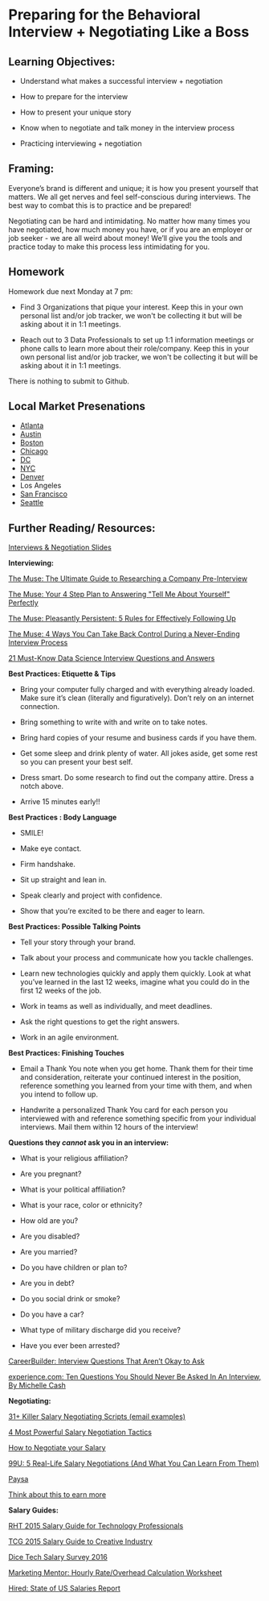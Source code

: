 # Preparing for the Behavioral Interview + Negotiating Like a Boss 

## Learning Objectives:

* Understand what makes a successful interview + negotiation

* How to prepare for the interview

* How to present your unique story

* Know when to negotiate and talk money in the interview process

* Practicing interviewing + negotiation


## Framing: 

Everyone’s brand is different and unique; it is how you present yourself that matters. We all get nerves and feel self-conscious during interviews. The best way to combat this is to practice and be prepared!

Negotiating can be hard and intimidating. No matter how many times you have negotiated, how much money you have, or if you are an employer or job seeker - we are all weird about money! We’ll give you the tools and practice today to make this process less intimidating for you.

## Homework 
Homework due next Monday at 7 pm:

- Find 3 Organizations that pique your interest. Keep this in your own personal list and/or job tracker, we won't be collecting it but will be asking about it in 1:1 meetings.

- Reach out to 3 Data Professionals to set up 1:1 information meetings or phone calls to learn more about their role/company. Keep this in your own personal list and/or job tracker, we won't be collecting it but will be asking about it in 1:1 meetings.

There is nothing to submit to Github. 

## Local Market Presenations

- [Atlanta](https://docs.google.com/presentation/d/1YZaVnyRbaL9ab1R3Rn84h_i4sjMSBRMAZZaKjq4UKwE/edit?usp=sharing)
- [Austin](https://drive.google.com/file/d/1DSteJDS_NKWRq3SrhnZLsavd2YsrwXM7/view?usp=sharing)
- [Boston](https://www.dropbox.com/s/5msw5b75o5rb3l1/G.%20Interview%20Prep_BOS.pdf?dl=0)
- [Chicago](https://www.dropbox.com/s/5msw5b75o5rb3l1/G.%20Interview%20Prep_BOS.pdf?dl=0)
- [DC](https://drive.google.com/open?id=1A0IX6oBIPwYzcdPyn1_0uQBjKRv91Tm7)
- [NYC](https://drive.google.com/file/d/1Imqc1I7NZeafuqCiyVR0TsPZGNsD9EK9/view?usp=sharing)
- [Denver](https://drive.google.com/open?id=1hcK8o_W0WWi-Lni_n9zYeJcNTWLZYR7p1uqP1deNXiA)
- Los Angeles
- [San Francisco](https://drive.google.com/file/d/1iwZ4_v-rOG1teWxiU6qCHKgCitrXM8e2/view?usp=sharing)
- [Seattle](https://docs.google.com/presentation/d/1svHYNGUI_T43WCIZ1hyBM8kPFfn3L4-gDLdewcQQVyc/edit?usp=sharing)

## Further Reading/ Resources:

[Interviews & Negotiation Slides](https://drive.google.com/open?id=0B2111_pgbRHrRHhOM3ZoTjJXUGc)

**Interviewing:**

[The Muse: The Ultimate Guide to Researching a Company Pre-Interview](https://www.themuse.com/advice/the-ultimate-guide-to-researching-a-company-preinterview)

[The Muse: Your 4 Step Plan to Answering "Tell Me About Yourself" Perfectly](https://www.themuse.com/advice/your-4step-plan-to-answering-tell-me-about-yourself-perfectly?utm_source=Sailthru&utm_medium=email&utm_campaign=Your%204-Step%20Plan%20to%20Answering%20%E2%80%9CTell%20Me%20About%20Yourself%E2%80%9D%20Perfectly&utm_term=Daily%20Email%20List)

[The Muse: Pleasantly Persistent: 5 Rules for Effectively Following Up](https://www.themuse.com/advice/pleasantly-persistent-5-rules-for-effectively-following-up)

[The Muse: 4 Ways You Can Take Back Control During a Never-Ending Interview Process](https://www.themuse.com/advice/4-ways-you-can-take-back-control-during-a-neverending-interview-process?utm_source=Sailthru&utm_medium=email&utm_campaign=%2A%20New%20BOTW%20Template%209/13/15&utm_term=Sunday%20-%20Best%20of%20The%20Web)

[21 Must-Know Data Science Interview Questions and Answers](https://www.kdnuggets.com/2016/02/21-data-science-interview-questions-answers.html)

**Best Practices: Etiquette & Tips**

* Bring your computer fully charged and with everything already loaded. Make sure it’s clean (literally and figuratively).  Don’t rely on an internet connection.

* Bring something to write with and write on to take notes.

* Bring hard copies of your resume and business cards if you have them.

* Get some sleep and drink plenty of water. All jokes aside, get some rest so you can present your best self.

* Dress smart. Do some research to find out the company attire. Dress a notch above.

* Arrive 15 minutes early!!

**Best Practices : Body Language**

* SMILE!

* Make eye contact.

* Firm handshake.

* Sit up straight and lean in.

* Speak clearly and project with confidence.

* Show that you’re excited to be there and eager to learn.

**Best Practices: Possible Talking Points**

* Tell your story through your brand.

* Talk about your process and communicate how you tackle challenges.

* Learn new technologies quickly and apply them quickly. Look at what you’ve learned in the last 12 weeks, imagine what you could do in the first 12 weeks of the job.

* Work in teams as well as individually, and meet deadlines.

* Ask the right questions to get the right answers.

* Work in an agile environment.

**Best Practices: Finishing Touches**

* Email a Thank You note when you get home. Thank them for their time and consideration, reiterate your continued interest in the position, reference something you learned from your time with them, and when you intend to follow up.

* Handwrite a personalized Thank You card for each person you interviewed with and reference something specific from your individual interviews. Mail them within 12 hours of the interview!

**Questions they *cannot* ask you in an interview:**

* What is your religious affiliation?

* Are you pregnant?

* What is your political affiliation?

* What is your race, color or ethnicity?

* How old are you?

* Are you disabled?

* Are you married?

* Do you have children or plan to?

* Are you in debt?

* Do you social drink or smoke?

* Do you have a car?

* What type of military discharge did you receive?

* Have you ever been arrested?

[CareerBuilder: Interview Questions That Aren’t Okay to Ask](http://www.careerbuilder.com/share/aboutus/pressreleasesdetail.aspx?sd=4/9/2015&id=pr877&ed=12/31/2015)

[experience.com: Ten Questions You Should Never Be Asked In An Interview, By Michelle Cash](https://www.experience.com/alumnus/article?channel_id=Interviews&source_page=additional_articles&article_id=article_1150295002556)

**Negotiating:**

[31+ Killer Salary Negotiating Scripts (email examples) ](http://www.lewis-lin.com/blog/2015/5/6/31-killer-salary-negotiation-scripts)

[4 Most Powerful Salary Negotiation Tactics](http://money.usnews.com/money/blogs/outside-voices-careers/2015/06/29/the-4-most-powerful-salary-negotiation-tactics)

[How to Negotiate your Salary](http://lifehacker.com/how-to-negotiate-your-salary-1566202988)

[99U: 5 Real-Life Salary Negotiations (And What You Can Learn From Them)](http://99u.com/articles/52075/5-real-life-salary-negotiations-and-what-you-can-learn-from-them?utm_source=Sailthru&utm_medium=email&utm_campaign=%2A%20New%20BOTW%20Template%2011/22/15&utm_term=Sunday%20-%20Best%20of%20The%20Web)

[Paysa](https://www.paysa.com/) 

[Think about this to earn more](https://medium.com/personal-growth/want-to-earn-more-ask-yourself-these-questions-1b711ffe7be5) 

**Salary Guides:** 

[RHT 2015 Salary Guide for Technology Professionals](https://drive.google.com/open?id=0B0cuNYi34jyuZTQtZUpkb2xYOVE&authuser=0)

[TCG 2015 Salary Guide to Creative Industry](https://drive.google.com/open?id=0B0cuNYi34jyuVVQtT0VDVUx1SHM&authuser=0)

[Dice Tech Salary Survey 2016](https://drive.google.com/open?id=0B0cuNYi34jyueG5QVldsckFmSWs)

[Marketing Mentor: Hourly Rate/Overhead Calculation Worksheet](https://drive.google.com/open?id=0B0cuNYi34jyublZNUGk3WXFyRTg&authuser=0)

[Hired: State of US Salaries Report](https://hired.com/whitepapers/software-engineer-salary-data?utm_source=customerio&utm_medium=email&utm_campaign=salaryreport)
